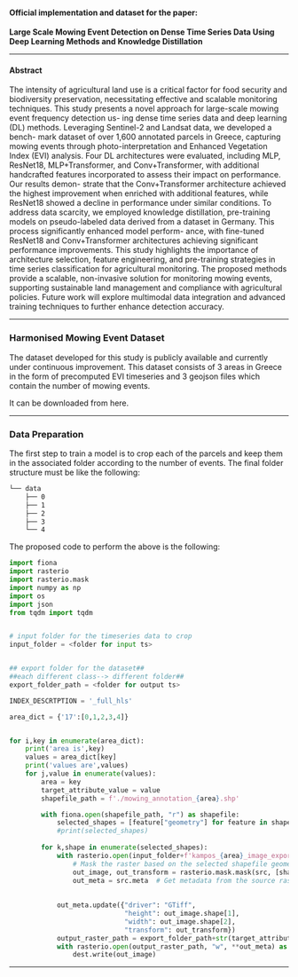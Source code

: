 #### Official implementation and dataset for the paper:
**Large Scale Mowing Event Detection on Dense Time Series Data Using Deep Learning Methods and Knowledge Distillation**

---

#### Abstract
The intensity of agricultural land use is a critical factor for food security and biodiversity preservation, necessitating effective
and scalable monitoring techniques. This study presents a novel approach for large-scale mowing event frequency detection us-
ing dense time series data and deep learning (DL) methods. Leveraging Sentinel-2 and Landsat data, we developed a bench-
mark dataset of over 1,600 annotated parcels in Greece, capturing mowing events through photo-interpretation and Enhanced
Vegetation Index (EVI) analysis. Four DL architectures were evaluated, including MLP, ResNet18, MLP+Transformer, and
Conv+Transformer, with additional handcrafted features incorporated to assess their impact on performance. Our results demon-
strate that the Conv+Transformer architecture achieved the highest improvement when enriched with additional features, while
ResNet18 showed a decline in performance under similar conditions. To address data scarcity, we employed knowledge distillation,
pre-training models on pseudo-labeled data derived from a dataset in Germany. This process significantly enhanced model perform-
ance, with fine-tuned ResNet18 and Conv+Transformer architectures achieving significant performance improvements. This study
highlights the importance of architecture selection, feature engineering, and pre-training strategies in time series classification for
agricultural monitoring. The proposed methods provide a scalable, non-invasive solution for monitoring mowing events, supporting
sustainable land management and compliance with agricultural policies. Future work will explore multimodal data integration and
advanced training techniques to further enhance detection accuracy.

---

### Harmonised Mowing Event Dataset

The dataset developed for this study is publicly available and currently under continuous improvement. This dataset consists of 3 areas in Greece in the 
form of precomputed EVI timeseries and 3 geojson files which contain the number of mowing events.



It can be downloaded from here.

---
### Data Preparation
The first step to train a model is to crop each of the parcels and keep them in the associated folder according to the number 
of events. The final folder structure must be like the following:
```bash
└── data
    ├── 0
    ├── 1
    ├── 2
    ├── 3
    └── 4
```
The proposed code to perform the above is the following:

```python
import fiona
import rasterio
import rasterio.mask
import numpy as np
import os
import json
from tqdm import tqdm


# input folder for the timeseries data to crop
input_folder = <folder for input ts>


## export folder for the dataset##
##each different class--> different folder##
export_folder_path = <folder for output ts>

INDEX_DESCRTPTION = '_full_hls'

area_dict = {'17':[0,1,2,3,4]}


for i,key in enumerate(area_dict):
    print('area is',key)
    values = area_dict[key]
    print('values are',values)
    for j,value in enumerate(values):
        area = key
        target_attribute_value = value
        shapefile_path = f'./mowing_annotation_{area}.shp'

        with fiona.open(shapefile_path, "r") as shapefile:
            selected_shapes = [feature["geometry"] for feature in shapefile if feature["properties"]["count"] == target_attribute_value]
            #print(selected_shapes)
       
        for k,shape in enumerate(selected_shapes):
            with rasterio.open(input_folder+f'kampos_{area}_image_export{INDEX_DESCRTPTION}.tif') as src:
                # Mask the raster based on the selected shapefile geometries
                out_image, out_transform = rasterio.mask.mask(src, [shape], crop=True, nodata=np.nan)
                out_meta = src.meta  # Get metadata from the source raster
                
            
            out_meta.update({"driver": "GTiff",
                             "height": out_image.shape[1],
                             "width": out_image.shape[2],
                             "transform": out_transform})
            output_raster_path = export_folder_path+str(target_attribute_value)+'/'+str(i)+str(j)+str(k)+'.tif'
            with rasterio.open(output_raster_path, "w", **out_meta) as dest:
                dest.write(out_image)
```

---


